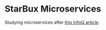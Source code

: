 StarBux Microservices
=====================

Studying microservices after [this InfoQ article].

[this InfoQ article]: https://www.infoq.com/articles/webber-rest-workflow
